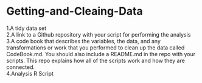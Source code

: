 # Getting-and-Cleaing-Data

1.A tidy data set<br>
2.A link to a Github repository with your script for performing the analysis<br>
3.A code book that describes the variables, the data, and any transformations or work that you 
performed to clean up the data called CodeBook.md. You should also include a README.md in the repo with your scripts.
This repo explains how all of the scripts work and how they are connected.<br>
4.Analysis R Script
